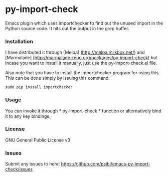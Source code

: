 # py-import-check

Emacs plugin which uses importchecker to find out the unused import in
the Python source code. It hits out the output in the grep buffer.

### Installation

I have distributed it through [Melpa] (http://melpa.milkbox.net/) and [Marmalade] (http://marmalade-repo.org/packages/py-import-check)
but incase you want to install it manually, just use the
py-import-check.el file.

Also note that you have to install the importchecker program for using
this. This can be done simply by issuing this command:

    sudo pip install importchecker

### Usage

You can invoke it through * py-import-check * function or
alternatively bind it to any key bindings.

### License

GNU General Public License v3

### Issues

Submit any issues to here: https://github.com/psibi/emacs-py-import-check/issues
